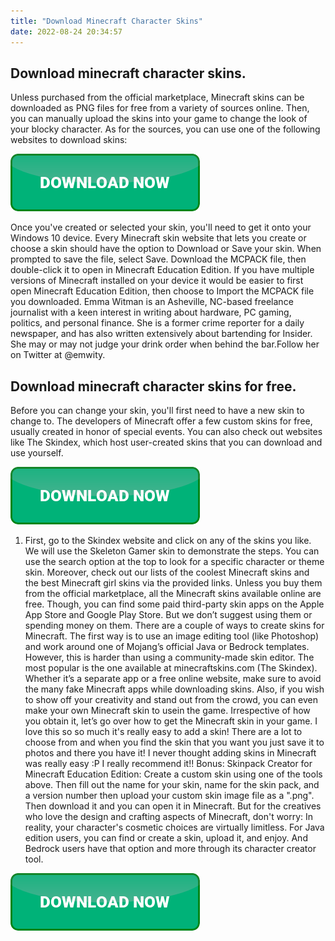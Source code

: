 ```yaml
---
title: "Download Minecraft Character Skins"
date: 2022-08-24 20:34:57
---
```


## Download minecraft character skins.

Unless purchased from the official marketplace, Minecraft skins can be downloaded as PNG files for free from a variety of sources online. Then, you can manually upload the skins into your game to change the look of your blocky character. As for the sources, you can use one of the following websites to download skins:

[![button](https://github.com/minecraftbay/minecraftbay.github.io/blob/main/dlbutton.png?raw=true)](https://minecraftsync.com/download-minecraft-skin)


Once you've created or selected your skin, you'll need to get it onto your Windows 10 device. Every Minecraft skin website that lets you create or choose a skin should have the option to Download or Save your skin. When prompted to save the file, select Save.
Download the MCPACK file, then double-click it to open in Minecraft Education Edition. If you have multiple versions of Minecraft installed on your device it would be easier to first open Minecraft Education Edition, then choose to Import the MCPACK file you downloaded.
Emma Witman is an Asheville, NC-based freelance journalist with a keen interest in writing about hardware, PC gaming, politics, and personal finance. She is a former crime reporter for a daily newspaper, and has also written extensively about bartending for Insider. She may or may not judge your drink order when behind the bar.Follow her on Twitter at @emwity.

## Download minecraft character skins for free.

Before you can change your skin, you'll first need to have a new skin to change to. The developers of Minecraft offer a few custom skins for free, usually created in honor of special events. You can also check out websites like The Skindex, which host user-created skins that you can download and use yourself.

[![button](https://github.com/minecraftbay/minecraftbay.github.io/blob/main/dlbutton.png?raw=true)](https://minecraftsync.com/download-minecraft-skin)


1. First, go to the Skindex website and click on any of the skins you like. We will use the Skeleton Gamer skin to demonstrate the steps. You can use the search option at the top to look for a specific character or theme skin. Moreover, check out our lists of the coolest Minecraft skins and the best Minecraft girl skins via the provided links.
Unless you buy them from the official marketplace, all the Minecraft skins available online are free. Though, you can find some paid third-party skin apps on the Apple App Store and Google Play Store. But we don’t suggest using them or spending money on them.
There are a couple of ways to create skins for Minecraft. The first way is to use an image editing tool (like Photoshop) and work around one of Mojang’s official Java or Bedrock templates. However, this is harder than using a community-made skin editor. The most popular is the one available at minecraftskins.com (The Skindex).
Whether it’s a separate app or a free online website, make sure to avoid the many fake Minecraft apps while downloading skins. Also, if you wish to show off your creativity and stand out from the crowd, you can even make your own Minecraft skin to usein the game. Irrespective of how you obtain it, let’s go over how to get the Minecraft skin in your game.
I love this so so much it's really easy to add a skin! There are a lot to choose from and when you find the skin that you want you just save it to photos and there you have it! I never thought adding skins in Minecraft was really easy :P I really recommend it!!
Bonus: Skinpack Creator for Minecraft Education Edition: Create a custom skin using one of the tools above. Then fill out the name for your skin, name for the skin pack, and a version number then upload your custom skin image file as a ".png". Then download it and you can open it in Minecraft.
But for the creatives who love the design and crafting aspects of Minecraft, don't worry: In reality, your character's cosmetic choices are virtually limitless. For Java edition users, you can find or create a skin, upload it, and enjoy. And Bedrock users have that option and more through its character creator tool.


[![button](https://github.com/minecraftbay/minecraftbay.github.io/blob/main/dlbutton.png?raw=true)](https://minecraftsync.com/download-minecraft-skin)